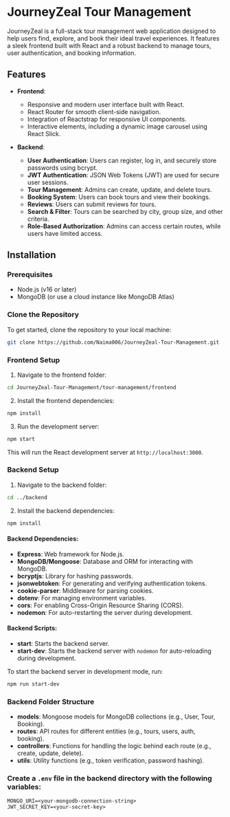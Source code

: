 # JourneyZeal Tour Management

JourneyZeal is a full-stack tour management web application designed to help users find, explore, and book their ideal travel experiences. It features a sleek frontend built with React and a robust backend to manage tours, user authentication, and booking information.

## Features

- **Frontend**:
  - Responsive and modern user interface built with React.
  - React Router for smooth client-side navigation.
  - Integration of Reactstrap for responsive UI components.
  - Interactive elements, including a dynamic image carousel using React Slick.
  
- **Backend**:
  - **User Authentication**: Users can register, log in, and securely store passwords using bcrypt.
  - **JWT Authentication**: JSON Web Tokens (JWT) are used for secure user sessions.
  - **Tour Management**: Admins can create, update, and delete tours.
  - **Booking System**: Users can book tours and view their bookings.
  - **Reviews**: Users can submit reviews for tours.
  - **Search & Filter**: Tours can be searched by city, group size, and other criteria.
  - **Role-Based Authorization**: Admins can access certain routes, while users have limited access.

## Installation

### Prerequisites

- Node.js (v16 or later)
- MongoDB (or use a cloud instance like MongoDB Atlas)

### Clone the Repository

To get started, clone the repository to your local machine:

```bash
git clone https://github.com/Naima006/JourneyZeal-Tour-Management.git
```

### Frontend Setup

1. Navigate to the frontend folder:

```bash
cd JourneyZeal-Tour-Management/tour-management/frontend
```

2. Install the frontend dependencies:

```bash
npm install
```

3. Run the development server:

```bash
npm start
```

This will run the React development server at `http://localhost:3000`.

### Backend Setup

1. Navigate to the backend folder:

```bash
cd ../backend
```

2. Install the backend dependencies:

```bash
npm install
```

#### Backend Dependencies:

- **Express**: Web framework for Node.js.
- **MongoDB/Mongoose**: Database and ORM for interacting with MongoDB.
- **bcryptjs**: Library for hashing passwords.
- **jsonwebtoken**: For generating and verifying authentication tokens.
- **cookie-parser**: Middleware for parsing cookies.
- **dotenv**: For managing environment variables.
- **cors**: For enabling Cross-Origin Resource Sharing (CORS).
- **nodemon**: For auto-restarting the server during development.

#### Backend Scripts:

- **start**: Starts the backend server.
- **start-dev**: Starts the backend server with `nodemon` for auto-reloading during development.

To start the backend server in development mode, run:

```bash
npm run start-dev
```

### Backend Folder Structure

- **models**: Mongoose models for MongoDB collections (e.g., User, Tour, Booking).
- **routes**: API routes for different entities (e.g., tours, users, auth, booking).
- **controllers**: Functions for handling the logic behind each route (e.g., create, update, delete).
- **utils**: Utility functions (e.g., token verification, password hashing).

### Create a `.env` file in the backend directory with the following variables:

```
MONGO_URI=<your-mongodb-connection-string>
JWT_SECRET_KEY=<your-secret-key>
```
